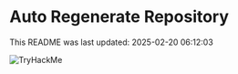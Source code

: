 # Auto Regenerate Repository

This README was last updated: 2025-02-20 06:12:03

 ![TryHackMe](https://tryhackme.com/badge/533634)